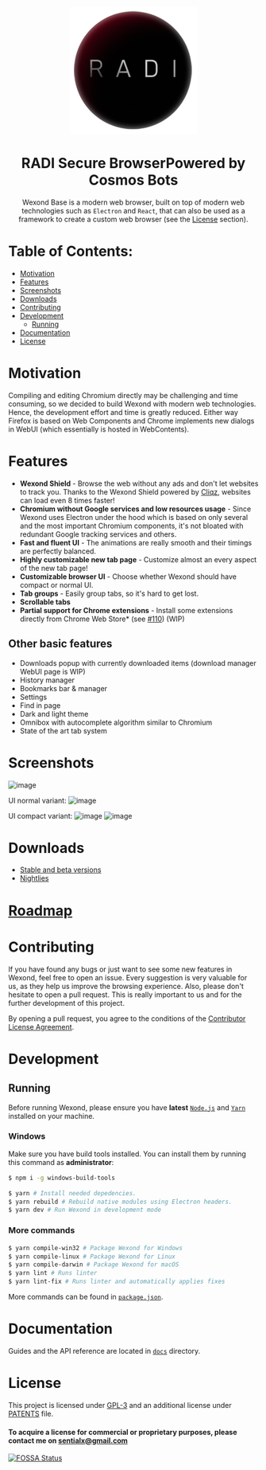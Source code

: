 <p align="center">
  <a href="https://radiweb.co.uk"><img src="static/icons/icon.png" width="256"></a>
</p>

<div align="center">
  <h1>RADI Secure Browser<span>Powered by Cosmos Bots</span></h1>

Wexond Base is a modern web browser, built on top of modern web technologies such as `Electron` and `React`, that can also be used as a framework to create a custom web browser (see the [License](#license) section).

</div>

# Table of Contents:
- [Motivation](#motivation)
- [Features](#features)
- [Screenshots](#screenshots)
- [Downloads](#downloads)
- [Contributing](#contributing)
- [Development](#development)
  - [Running](#running)
- [Documentation](#documentation)
- [License](#license)

# Motivation

Compiling and editing Chromium directly may be challenging and time consuming, so we decided to build Wexond with modern web technologies. Hence, the development effort and time is greatly reduced. Either way Firefox is based on Web Components and Chrome implements new dialogs in WebUI (which essentially is hosted in WebContents).

# Features

- **Wexond Shield** - Browse the web without any ads and don't let websites to track you. Thanks to the Wexond Shield powered by [Cliqz](https://github.com/cliqz-oss/adblocker), websites can load even 8 times faster!
- **Chromium without Google services and low resources usage** - Since Wexond uses Electron under the hood which is based on only several and the most important Chromium components, it's not bloated with redundant Google tracking services and others.
- **Fast and fluent UI** - The animations are really smooth and their timings are perfectly balanced.
- **Highly customizable new tab page** - Customize almost an every aspect of the new tab page!
- **Customizable browser UI** - Choose whether Wexond should have compact or normal UI.
- **Tab groups** - Easily group tabs, so it's hard to get lost.
- **Scrollable tabs**
- **Partial support for Chrome extensions** - Install some extensions directly from Chrome Web Store\* (see [#110](https://github.com/wexond/wexond/issues/110)) (WIP)

## Other basic features

- Downloads popup with currently downloaded items (download manager WebUI page is WIP)
- History manager
- Bookmarks bar & manager
- Settings
- Find in page
- Dark and light theme
- Omnibox with autocomplete algorithm similar to Chromium
- State of the art tab system

# Screenshots

![image](https://user-images.githubusercontent.com/11065386/81024159-d9388f80-8e72-11ea-85e7-6c30e3b66554.png)

UI normal variant:
![image](https://user-images.githubusercontent.com/11065386/81024186-f40b0400-8e72-11ea-976e-cd1ca1b43ad8.png)

UI compact variant:
![image](https://user-images.githubusercontent.com/11065386/81024222-13099600-8e73-11ea-9fc9-3c63a034403d.png)
![image](https://user-images.githubusercontent.com/11065386/81024252-2ddc0a80-8e73-11ea-9f2f-6c9a4a175c60.png)

# Downloads
- [Stable and beta versions](https://github.com/wexond/desktop/releases)
- [Nightlies](https://github.com/wexond/desktop-nightly/releases)

# [Roadmap](https://github.com/wexond/wexond/projects)

# Contributing

If you have found any bugs or just want to see some new features in Wexond, feel free to open an issue. Every suggestion is very valuable for us, as they help us improve the browsing experience. Also, please don't hesitate to open a pull request. This is really important to us and for the further development of this project.

By opening a pull request, you agree to the conditions of the [Contributor License Agreement](cla.md).

# Development

## Running

Before running Wexond, please ensure you have **latest** [`Node.js`](https://nodejs.org/en/) and [`Yarn`](https://classic.yarnpkg.com/en/docs/install/#windows-stable) installed on your machine.

### Windows

Make sure you have build tools installed. You can install them by running this command as **administrator**:

```bash
$ npm i -g windows-build-tools
```

```bash
$ yarn # Install needed depedencies.
$ yarn rebuild # Rebuild native modules using Electron headers.
$ yarn dev # Run Wexond in development mode
```

### More commands

```bash
$ yarn compile-win32 # Package Wexond for Windows
$ yarn compile-linux # Package Wexond for Linux
$ yarn compile-darwin # Package Wexond for macOS
$ yarn lint # Runs linter
$ yarn lint-fix # Runs linter and automatically applies fixes
```

More commands can be found in [`package.json`](package.json).

# Documentation

Guides and the API reference are located in [`docs`](docs) directory.

# License

This project is licensed under [GPL-3](LICENSE) and an additional license under [PATENTS](PATENTS) file.

#### To acquire a license for commercial or proprietary purposes, please contact me on sentialx@gmail.com

[![FOSSA Status](https://app.fossa.io/api/projects/git%2Bgithub.com%2Fwexond%2Fwexond.svg?type=large)](https://app.fossa.io/projects/git%2Bgithub.com%2Fwexond%2Fwexond?ref=badge_large)
